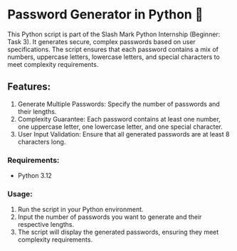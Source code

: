 # Password Generator in Python 🔐

This Python script is part of the Slash Mark Python Internship (Beginner: Task 3). It generates secure, complex passwords based on user specifications. The script ensures that each password contains a mix of numbers, uppercase letters, lowercase letters, and special characters to meet complexity requirements.

## Features:

1. Generate Multiple Passwords: Specify the number of passwords and their lengths.
2. Complexity Guarantee: Each password contains at least one number, one uppercase letter, one lowercase letter, and one special character.
3. User Input Validation: Ensure that all generated passwords are at least 8 characters long.

### Requirements:
- Python 3.12

### Usage:
1. Run the script in your Python environment.
2. Input the number of passwords you want to generate and their respective lengths.
3. The script will display the generated passwords, ensuring they meet complexity requirements.
